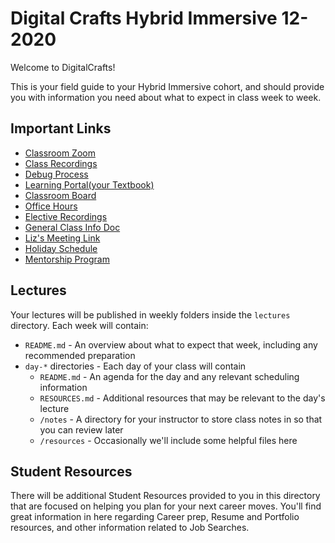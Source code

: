 # Digital Crafts Hybrid Immersive 12-2020

Welcome to DigitalCrafts!

This is your field guide to your Hybrid Immersive cohort, and should provide you with information you need about what to expect in class week to week.

## Important Links

- [Classroom Zoom](https://bit.ly/3qpSqQS)
- [Class Recordings](https://docs.google.com/spreadsheets/d/1T7UjFU2r-hBy-nvo-XRCmNK_y6AYBHhfkQdZXXZ5FKE/edit#gid=0)
- [Debug Process](https://docs.google.com/document/d/1Hb3IZVcnrZQ6FXNgiqUBbqrEkRv-k1O_TFffqj3KoVs/)
- [Learning Portal(your Textbook)](https://learn.digitalcrafts.com/immersive/)
- [Classroom Board](https://github.com/DigitalCraftsStudents/hyb-imm-12-2020/projects/1)
- [Office Hours](https://bit.ly/2V696Ps)
- [Elective Recordings](https://bit.ly/2VmEiJ6)
- [General Class Info Doc](https://bit.ly/3g2F2NE)
- [Liz's Meeting Link](https://app.hubspot.com/meetings/liz108)
- [Holiday Schedule](https://docs.google.com/document/d/1h9akZN_HDBRBuprUJkLnx82GGBm_zImcWoVr-IL1eg4/edit?usp=sharing)
- [Mentorship Program](https://share.hsforms.com/1reW_NwkpSzOq47uGFtXYuQ1id8k)


## Lectures

Your lectures will be published in weekly folders inside the `lectures` directory. Each week will contain:

- `README.md` - An overview about what to expect that week, including any recommended preparation
- `day-*` directories - Each day of your class will contain
  - `README.md` - An agenda for the day and any relevant scheduling information
  - `RESOURCES.md` - Additional resources that may be relevant to the day's lecture
  - `/notes` - A directory for your instructor to store class notes in so that you can review later
  - `/resources` - Occasionally we'll include some helpful files here

## Student Resources

There will be additional Student Resources provided to you in this directory that are focused on helping you plan for your next career moves. You'll find great information in here regarding Career prep, Resume and Portfolio resources, and other information related to Job Searches.


